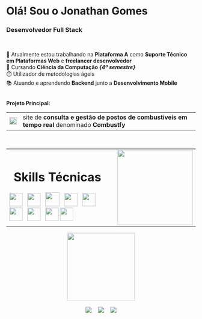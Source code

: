 <h1>Olá! Sou o Jonathan Gomes</h1>
<h3>Desenvolvedor Full Stack</h3> 

<br>

🔭 Atualmente estou trabalhando na <b>Plataforma A</b>  como <b>Suporte Técnico em Plataformas Web</b> e <b>freelancer desenvolvedor</b>
<br>
🌱 Cursando <b>Ciência da Computação <em>{4º semestre}</em></b></li>
<br>
⏱️ Utilizador de metodologias ágeis
<br>
📚 Atuando e aprendendo <b>Backend</b> junto a <b>Desenvolvimento Mobile<b>
<br>
<br>
<div>
  Projeto Principal:
  <br>

  <table>
    <tr>
      <td>
        <a href="https://combustfy.com.br/" style="color: inherit; text-decoration: none;">
          <img src="https://media.discordapp.net/attachments/1083467239338021016/1403221447165607996/2.png?ex=6896c34f&is=689571cf&hm=62f05d963f99ecef886daf15e06b7ba2d5f25bbb24a3579a8a58051f1d5ff517&=&format=webp&quality=lossless" width="20"/>         </a>
      </td>
        <td>
          site de <b>consulta e gestão de postos de combustíveis em tempo real</b> denominado <b>Combustfy</b>
        </td>
      </tr>
  </table>
  
</div>
  <br>


  <table align="center">
    <tr>
        <td>
          <div align="center">
            <h1>Skills Técnicas</h1>  
          </div>
          <div>
            <img src="https://cdn.jsdelivr.net/gh/devicons/devicon/icons/html5/html5-original.svg" width="35px"/>&nbsp;&nbsp;
            <img src="https://cdn.jsdelivr.net/gh/devicons/devicon@latest/icons/css3/css3-original.svg" width="35"/>&nbsp;&nbsp;
            <img src="https://upload.wikimedia.org/wikipedia/commons/thumb/b/b2/Bootstrap_logo.svg/1200px-Bootstrap_logo.svg.png" width="37"/>&nbsp;&nbsp;
            <img src="https://cdn.jsdelivr.net/gh/devicons/devicon@latest/icons/csharp/csharp-original.svg" width="35"/>&nbsp;&nbsp;
            <img src="https://cdn.jsdelivr.net/gh/devicons/devicon@latest/icons/javascript/javascript-plain.svg" width="35"/>&nbsp;&nbsp;
            <img src="https://cdn.jsdelivr.net/gh/devicons/devicon@latest/icons/php/php-original.svg" width="35"/>&nbsp;&nbsp;
            <img src="https://cdn.jsdelivr.net/gh/devicons/devicon@latest/icons/nodejs/nodejs-original.svg" width="35"/>&nbsp;&nbsp;
            <img src="https://cdn.jsdelivr.net/gh/devicons/devicon@latest/icons/python/python-original.svg" width="35"/>
            <img src="https://cdn.jsdelivr.net/gh/devicons/devicon@latest/icons/java/java-original.svg"  width="35"/>&nbsp;&nbsp;
          </div>
        </td>
      <td>
      <td>
        <img src="https://cdn.discordapp.com/attachments/1083467239338021016/1403212429030326392/Design_sem_nome.gif?ex=6896bae9&is=68956969&hm=73c20f544f26eaf77b5e03345a7dfcfd1ddc4db7e0bbbaf97fa3297095a6722b&" width="200"/>
      </td>
    </tr>
  </table>

<div align="center">   
  <a href="https://github.com/CodebyScar">
    <img height="180em" src="https://github-readme-stats.vercel.app/api/top-langs/?username=CodebyScar&layout=compact&langs_count=16&theme=material-palenight"/>
  </a>
</div>


<br>

<div align="center">
  <a href="https://www.instagram.com/jow_gs/" target="_blank"><img src="https://img.shields.io/badge/-Instagram-%23E4405F?style=for-the-badge&logo=instagram&logoColor=white" /></a>
    &nbsp;&nbsp;&nbsp;
  <a href="mailto:jonathangomessocial17@gmail.com"><img src="https://img.shields.io/badge/Gmail-%23333?style=for-the-badge&logo=gmail&logoColor=white" /></a>
    &nbsp;&nbsp;&nbsp;
  <a href="https://www.linkedin.com/in/jonathan-gomes-dos-santos-57b814314/" target="_blank"><img src="https://img.shields.io/badge/-LinkedIn-%230077B5?style=for-the-badge&logo=linkedin&logoColor=white" /></a>
</div>




          
